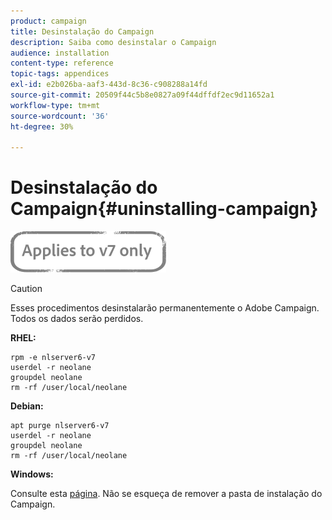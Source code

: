 ```yaml
---
product: campaign
title: Desinstalação do Campaign
description: Saiba como desinstalar o Campaign
audience: installation
content-type: reference
topic-tags: appendices
exl-id: e2b026ba-aaf3-443d-8c36-c908288a14fd
source-git-commit: 20509f44c5b8e0827a09f44dffdf2ec9d11652a1
workflow-type: tm+mt
source-wordcount: '36'
ht-degree: 30%

---
```


# Desinstalação do Campaign{#uninstalling-campaign}

![](../../assets/v7-only.svg)

>[!CAUTION]
>
>Esses procedimentos desinstalarão permanentemente o Adobe Campaign. Todos os dados serão perdidos.

**RHEL:**

```
rpm -e nlserver6-v7
userdel -r neolane
groupdel neolane
rm -rf /user/local/neolane
```

**Debian:**

```
apt purge nlserver6-v7
userdel -r neolane
groupdel neolane
rm -rf /user/local/neolane
```

**Windows:**

Consulte esta [página](../../migration/using/migrating-in-windows-for-adobe-campaign-7.md#deleting-and-cleansing-adobe-campaign-previous-version). Não se esqueça de remover a pasta de instalação do Campaign.
